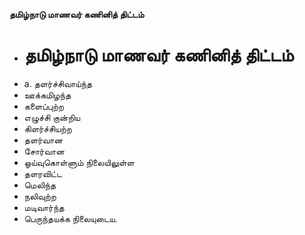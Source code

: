 **தமிழ்நாடு மாணவர் கணினித் திட்டம்**
- # தமிழ்நாடு மாணவர் கணினித் திட்டம்
- a. தளர்ச்சிவாய்ந்த
- ஊக்கமிழந்த
- களைப்புற்ற
- எழுச்சி குன்றிய
- கிளர்ச்சியற்ற
- தளர்வான
- சோர்வான
- ஓய்வுகொள்ளும் நிலையிலுள்ள
- தளரவிட்ட
- மெலிந்த
- நலிவுற்ற
- மடிவார்ந்த
- பெருந்தயக்க நிலையுடைய.

